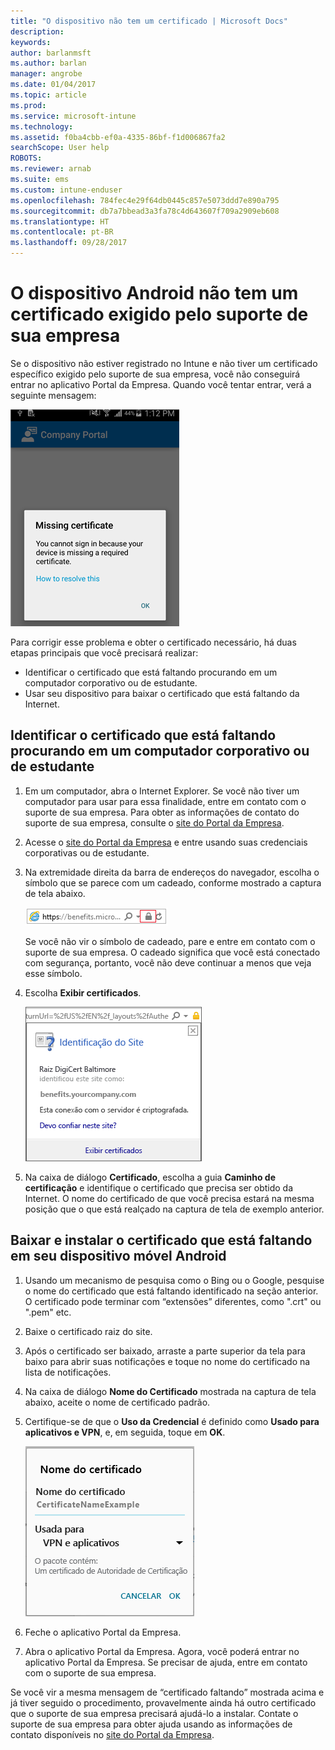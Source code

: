 ```yaml
---
title: "O dispositivo não tem um certificado | Microsoft Docs"
description: 
keywords: 
author: barlanmsft
ms.author: barlan
manager: angrobe
ms.date: 01/04/2017
ms.topic: article
ms.prod: 
ms.service: microsoft-intune
ms.technology: 
ms.assetid: f0ba4cbb-ef0a-4335-86bf-f1d006867fa2
searchScope: User help
ROBOTS: 
ms.reviewer: arnab
ms.suite: ems
ms.custom: intune-enduser
ms.openlocfilehash: 784fec4e29f64db0445c857e5073ddd7e890a795
ms.sourcegitcommit: db7a7bbead3a3fa78c4d643607f709a2909eb608
ms.translationtype: HT
ms.contentlocale: pt-BR
ms.lasthandoff: 09/28/2017
---
```

# <a name="your-android-device-is-missing-a-certificate-required-by-your-company-support"></a>O dispositivo Android não tem um certificado exigido pelo suporte de sua empresa

Se o dispositivo não estiver registrado no Intune e não tiver um certificado específico exigido pelo suporte de sua empresa, você não conseguirá entrar no aplicativo Portal da Empresa. Quando você tentar entrar, verá a seguinte mensagem:

![screenshot-error-message-about-missing-certificate](./media/andr-cert_install-1-cert_missing.png)

Para corrigir esse problema e obter o certificado necessário, há duas etapas principais que você precisará realizar:

- Identificar o certificado que está faltando procurando em um computador corporativo ou de estudante.
- Usar seu dispositivo para baixar o certificado que está faltando da Internet.

## <a name="identify-the-missing-certificate-by-looking-on-a-company-or-school-pc"></a>Identificar o certificado que está faltando procurando em um computador corporativo ou de estudante

1. Em um computador, abra o Internet Explorer. Se você não tiver um computador para usar para essa finalidade, entre em contato com o suporte de sua empresa. Para obter as informações de contato do suporte de sua empresa, consulte o [site do Portal da Empresa](https://portal.manage.microsoft.com).

2. Acesse o [site do Portal da Empresa](https://portal.manage.microsoft.com) e entre usando suas credenciais corporativas ou de estudante.

3. Na extremidade direita da barra de endereços do navegador, escolha o símbolo que se parece com um cadeado, conforme mostrado a captura de tela abaixo.

    ![screenshot-internet-explorer-address-bar-padlock-symbol](./media/andr-missing-cert-ie-padlock-symbol.png)

    Se você não vir o símbolo de cadeado, pare e entre em contato com o suporte de sua empresa. O cadeado significa que você está conectado com segurança, portanto, você não deve continuar a menos que veja esse símbolo.

4. Escolha **Exibir certificados**.

    ![screenshot-internet-explorer-view-certificates-button-on-website-identification-dialog](./media/andr-missg-cert-ie-view-cert-button.png)

5. Na caixa de diálogo **Certificado**, escolha a guia **Caminho de certificação** e identifique o certificado que precisa ser obtido da Internet. O nome do certificado de que você precisa estará na mesma posição que o que está realçado na captura de tela de exemplo anterior.

## <a name="download-and-install-the-missing-certificate-on-your-android-mobile-device"></a>Baixar e instalar o certificado que está faltando em seu dispositivo móvel Android

1. Usando um mecanismo de pesquisa como o Bing ou o Google, pesquise o nome do certificado que está faltando identificado na seção anterior. O certificado pode terminar com “extensões” diferentes, como ".crt" ou ".pem" etc.

2. Baixe o certificado raiz do site.

3. Após o certificado ser baixado, arraste a parte superior da tela para baixo para abrir suas notificações e toque no nome do certificado na lista de notificações.

4. Na caixa de diálogo **Nome do Certificado** mostrada na captura de tela abaixo, aceite o nome de certificado padrão.

5. Certifique-se de que o **Uso da Credencial** é definido como **Usado para aplicativos e VPN**, e, em seguida, toque em **OK**.

    ![screenshot-certificate-name-dialog-showing-certificate-name](./media/andr-missing-cert-cert-name.png)

6. Feche o aplicativo Portal da Empresa.

7. Abra o aplicativo Portal da Empresa. Agora, você poderá entrar no aplicativo Portal da Empresa. Se precisar de ajuda, entre em contato com o suporte de sua empresa.

Se você vir a mesma mensagem de “certificado faltando” mostrada acima e já tiver seguido o procedimento, provavelmente ainda há outro certificado que o suporte de sua empresa precisará ajudá-lo a instalar. Contate o suporte de sua empresa para obter ajuda usando as informações de contato disponíveis no [site do Portal da Empresa](https://portal.manage.microsoft.com).
